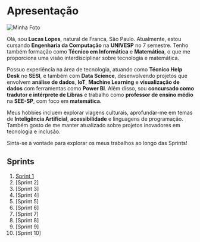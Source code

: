 # Apresentação

![Minha Foto](https://www.dropbox.com/scl/fi/v8qup8x1tgbikpemv727w/foto.png?rlkey=xojvaa5xl8zcg2liotpbn558c&st=yiko1aau&dl=0)

Olá, sou **Lucas Lopes**, natural de Franca, São Paulo. Atualmente, estou cursando **Engenharia da Computação** na **UNIVESP** no 7 semestre. Tenho também formação como **Técnico em Informática** e **Matemática**, o que me proporciona uma visão interdisciplinar sobre tecnologia e matemática.

Possuo experiência na área de tecnologia, atuando como **Técnico Help Desk** no **SESI**, e também com **Data Science**, desenvolvendo projetos que envolvem **análise de dados**, **IoT**, **Machine Learning** e **visualização de dados** com ferramentas como **Power BI**. Além disso, sou **concursado como tradutor e intérprete de Libras** e trabalho como **professor de ensino médio** na **SEE-SP**, com foco em **matemática**.

Meus hobbies incluem explorar viagens culturais, aprofundar-me em temas de **Inteligência Artificial**, **acessibilidade** e linguagens de programação. Também gosto de me manter atualizado sobre projetos inovadores em tecnologia e inclusão.

Sinta-se à vontade para explorar os meus trabalhos ao longo das Sprints!

## Sprints

1. [Sprint 1](https://github.com/Boltzmann0/Project_Lucas/tree/main/Sprint1)
2. [Sprint 2]
3. [Sprint 3]
4. [Sprint 4]
5. [Sprint 5]
6. [Sprint 6]
7. [Sprint 7]
8. [Sprint 8]
9. [Sprint 9]
10. [Sprint 10]
